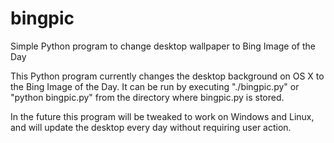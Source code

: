 # bingpic
Simple Python program to change desktop wallpaper to Bing Image of the Day

This Python program currently changes the desktop background on OS X to the Bing Image of the Day. It can be run by executing "./bingpic.py" or "python bingpic.py" from the directory where bingpic.py is stored.

In the future this program will be tweaked to work on Windows and Linux, and will update the desktop every day without requiring user action.
